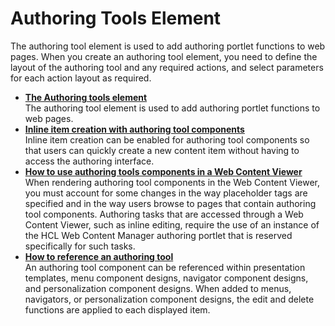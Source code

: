 # Authoring Tools Element

The authoring tool element is used to add authoring portlet functions to web pages. When you create an authoring tool element, you need to define the layout of the authoring tool and any required actions, and select parameters for each action layout as required.

-   **[The Authoring tools element](../../howto_work_with_elements/authoringtools_element/authoring_tools_cmpnt/wcm_dev_elements_authoring-tools_examples.md)**  
The authoring tool element is used to add authoring portlet functions to web pages.
-   **[Inline item creation with authoring tool components](../../howto_work_with_elements/authoringtools_element/wcm_dev_elements_authoring-tools_inline.md)**  
Inline item creation can be enabled for authoring tool components so that users can quickly create a new content item without having to access the authoring interface.
-   **[How to use authoring tools components in a Web Content Viewer](../../howto_work_with_elements/authoringtools_element/newfolder/using_authoringtools_elements/wcm_config_wcmviewer_workauthcomp.md)**  
When rendering authoring tool components in the Web Content Viewer, you must account for some changes in the way placeholder tags are specified and in the way users browse to pages that contain authoring tool components. Authoring tasks that are accessed through a Web Content Viewer, such as inline editing, require the use of an instance of the HCL Web Content Manager authoring portlet that is reserved specifically for such tasks.
-   **[How to reference an authoring tool](../../howto_work_with_elements/authoringtools_element/wcm_dev_elements_authoring-tools_referencing.md)**  
An authoring tool component can be referenced within presentation templates, menu component designs, navigator component designs, and personalization component designs. When added to menus, navigators, or personalization component designs, the edit and delete functions are applied to each displayed item.


